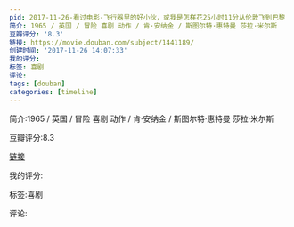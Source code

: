 ```yaml
---
pid: 2017-11-26-看过电影-飞行器里的好小伙，或我是怎样花25小时11分从伦敦飞到巴黎
简介: 1965 / 英国 / 冒险 喜剧 动作 / 肯·安纳金 / 斯图尔特·惠特曼 莎拉·米尔斯
豆瓣评分: '8.3'
链接: https://movie.douban.com/subject/1441189/
创建时间: '2017-11-26 14:07:33'
我的评分:
标签: 喜剧
评论:
tags: [douban]
categories: [timeline]
---
```

简介:1965 / 英国 / 冒险 喜剧 动作 / 肯·安纳金 / 斯图尔特·惠特曼 莎拉·米尔斯

豆瓣评分:8.3

[链接](https://movie.douban.com/subject/1441189/)

我的评分:

标签:喜剧

评论:

